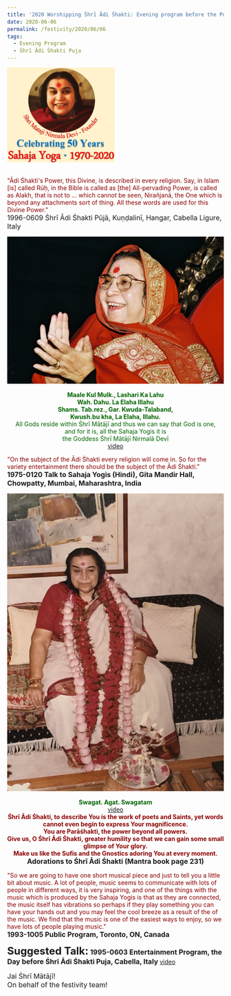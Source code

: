 ```yaml
---
title: '2020 Worshipping Śhrī Ādi Śhakti: Evening program before the Puja'
date: 2020-06-06
permalink: /festivity/2020/06/06
tags:
  - Evening Program
  - Śhrī Ādi Śhakti Puja
---
```


<div style="text-align: left"><img src="/images/image00.png" width="250" /></div><br>

<p>
<font color="DarkRed">"Ādi Śhakti's Power, this Divine, is described in every religion. Say, in Islam [is] called Rūḥ, in the Bible is called as [the] All-pervading Power, is called as Alakh, that is not to ... which cannot be seen, Nirañjanā, the One which is beyond any attachments sort of thing. All these words are used for this Divine Power."</font><br>
<font size="+0">1996-0609 Śhrī Ādi Śhakti Pūjā, Kuṇḍalinī, Hangar, Cabella Ligure, Italy<b></b></font>
</p>

<div style="text-align: center"><img src="/images/image450.png" /></div>

<p style="color:DarkGreen; text-align:center;">
<b>Maale Kul Mulk., Lashari Ka Lahu<br>
Wah. Dahu. La Elaha Illahu<br>
Shams. Tab.rez., Gar. Kwuda-Talaband,<br>
Kwush.bu kha, La Elaha, Illahu.</b><br>
All Gods reside within Śhrī Mātājī and thus we can say that God is one,<br>
and for it is, all the Sahaja Yogis it is<br>
the Goddess Śhrī Mātājī Nirmalā Devī<br>
<a href="https://www.youtube.com/watch?v=R52efmGoGYQ">video</a>
</p>

<p>
<font color="DarkRed">"On the subject of the Ādi Śhakti every religion will come in. So for the variety entertainment there should be the subject of the Ādi Śhakti."</font><br>
<font size="+0"><b>1975-0120 Talk to Sahaja Yogis (Hindi), Gita Mandir Hall, Chowpatty, Mumbai, Maharashtra, India</b></font>
</p>

<div style="text-align: center"><img src="/images/image451.png" /></div>

<p style=" text-align:center;">
<font color="DarkGreen"><b>Swagat. Agat. Swagatam</b></font><br>
<a href="https://www.youtube.com/watch?v=JKU9LDwsS9g">video</a><br>
<font color="DarkRed"><b>Śhrī Ādi Śhakti, to describe You is the work of poets and Saints, yet words cannot even begin to express Your magnificence.<br>
You are Parāśhakti, the power beyond all powers.<br>
Give us, O Śhrī Ādi Śhakti, greater humility so that we can gain some small glimpse of Your glory.<br>
Make us like the Sufis and the Gnostics adoring You at every moment.</b></font><br>
<font size="+0"><b>Adorations to Śhrī  Ādi Śhakti (Mantra book page 231)  </b></font><br>
</p>

<p>
<font color="DarkRed">"So we are going to have one short musical piece and just to tell you a little bit about music. A lot of people, music seems to communicate with lots of people in different ways, it is very inspiring, and one of the things with the music which is produced by the Sahaja Yogis is that as they are connected, the music itself has vibrations so perhaps if they play something you can have your hands out and you may feel the cool breeze as a result of the of the music. We find that the music is one of the easiest ways to enjoy, so we have lots of people playing music."</font><br>
<font size="+0"><b>1993-1005 Public Program, Toronto, ON, Canada</b></font>
</p>

<font size="+2"><b>Suggested Talk:</b></font> 
<font size="+0"><b>1995-0603 Entertainment Program, the Day before Śhrī Ādi Śhakti Puja, Cabella, Italy</b></font>
<a href="https://www.youtube.com/watch?v=gkR8_kK_16s"> video</a><br>

<p>
<font size="+0">Jai Śhrī Mātājī!<br>
On behalf of the festivity team!</font>
</p>